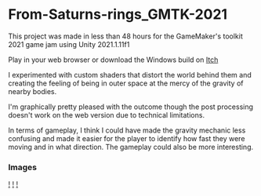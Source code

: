# From-Saturns-rings_GMTK-2021
 This project was made in less than 48 hours for the GameMaker's toolkit 2021 game jam using Unity 2021.1.11f1

 Play in your web browser or download the Windows build on [Itch](https://pc-hris.itch.io/from-saturns-rings)

 I experimented with custom shaders that distort the world behind them and creating the feeling of being in outer space at the mercy of the gravity of nearby bodies.

 I'm graphically pretty pleased with the outcome though the post processing doesn't work on the web version due to technical limitations.

 In terms of gameplay, I think I could have made the gravity mechanic less confusing and made it easier for the player to identify how fast they were moving and in what direction. The gameplay could also be more interesting.

 ### Images
 [!](MARKETING/2021-06-13.png)
 [!](MARKETING/2021-06-13%20(3).png)
 [!](MARKETING/2021-06-13%20(2).png)
